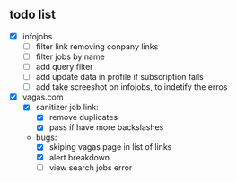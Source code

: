 ## todo list

- [x] infojobs
    - [ ] filter link removing conpany links
    - [ ] filter jobs by name
    - [ ] add query filter
    - [ ] add update data in profile if subscription fails
    - [ ] add take screeshot on infojobs, to indetify the erros

- [x] vagas.com
    - [x] sanitizer job link:
        - [x] remove duplicates
        - [x] pass if have more backslashes
    
    - bugs:
        - [x] skiping vagas page in list of links
        - [x] alert breakdown
        - [ ] view search jobs error
